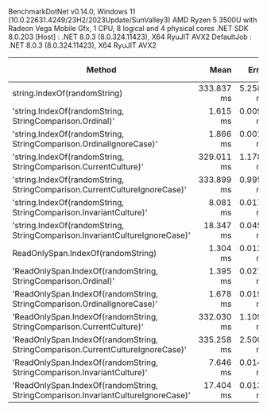 
BenchmarkDotNet v0.14.0, Windows 11 (10.0.22631.4249/23H2/2023Update/SunValley3)
AMD Ryzen 5 3500U with Radeon Vega Mobile Gfx, 1 CPU, 8 logical and 4 physical cores
.NET SDK 8.0.203
  [Host]     : .NET 8.0.3 (8.0.324.11423), X64 RyuJIT AVX2
  DefaultJob : .NET 8.0.3 (8.0.324.11423), X64 RyuJIT AVX2


 Method                                                                                  | Mean       | Error     | StdDev    | Ratio    | RatioSD | Allocated | Alloc Ratio |
---------------------------------------------------------------------------------------- |-----------:|----------:|----------:|---------:|--------:|----------:|------------:|
 string.IndexOf(randomString)                                                            | 333.837 ms | 5.2581 ms | 5.3997 ms | baseline |         |     400 B |             |
 'string.IndexOf(randomString, StringComparison.Ordinal)'                                |   1.615 ms | 0.0092 ms | 0.0077 ms |   -99.5% |    1.6% |       1 B |      -99.8% |
 'string.IndexOf(randomString, StringComparison.OrdinalIgnoreCase)'                      |   1.866 ms | 0.0017 ms | 0.0014 ms |   -99.4% |    1.5% |       1 B |      -99.8% |
 'string.IndexOf(randomString, StringComparison.CurrentCulture)'                         | 329.011 ms | 1.1783 ms | 0.9840 ms |    -1.4% |    1.6% |     200 B |      -50.0% |
 'string.IndexOf(randomString, StringComparison.CurrentCultureIgnoreCase)'               | 333.899 ms | 0.9951 ms | 0.9308 ms |    +0.0% |    1.6% |     400 B |       +0.0% |
 'string.IndexOf(randomString, StringComparison.InvariantCulture)'                       |   8.081 ms | 0.0179 ms | 0.0139 ms |   -97.6% |    1.5% |       6 B |      -98.5% |
 'string.IndexOf(randomString, StringComparison.InvariantCultureIgnoreCase)'             |  18.347 ms | 0.0459 ms | 0.0383 ms |   -94.5% |    1.5% |      12 B |      -97.0% |
 ReadOnlySpan<char>.IndexOf(randomString)                                                |   1.304 ms | 0.0123 ms | 0.0096 ms |   -99.6% |    1.7% |       1 B |      -99.8% |
 'ReadOnlySpan<char>.IndexOf(randomString, StringComparison.Ordinal)'                    |   1.395 ms | 0.0276 ms | 0.0491 ms |   -99.6% |    3.8% |       1 B |      -99.8% |
 'ReadOnlySpan<char>.IndexOf(randomString, StringComparison.OrdinalIgnoreCase)'          |   1.678 ms | 0.0193 ms | 0.0161 ms |   -99.5% |    1.8% |       1 B |      -99.8% |
 'ReadOnlySpan<char>.IndexOf(randomString, StringComparison.CurrentCulture)'             | 332.030 ms | 1.1093 ms | 0.9263 ms |    -0.5% |    1.6% |     200 B |      -50.0% |
 'ReadOnlySpan<char>.IndexOf(randomString, StringComparison.CurrentCultureIgnoreCase)'   | 335.258 ms | 2.5007 ms | 2.0882 ms |    +0.4% |    1.6% |     400 B |       +0.0% |
 'ReadOnlySpan<char>.IndexOf(randomString, StringComparison.InvariantCulture)'           |   7.646 ms | 0.0145 ms | 0.0128 ms |   -97.7% |    1.5% |       6 B |      -98.5% |
 'ReadOnlySpan<char>.IndexOf(randomString, StringComparison.InvariantCultureIgnoreCase)' |  17.404 ms | 0.0132 ms | 0.0110 ms |   -94.8% |    1.5% |      12 B |      -97.0% |
